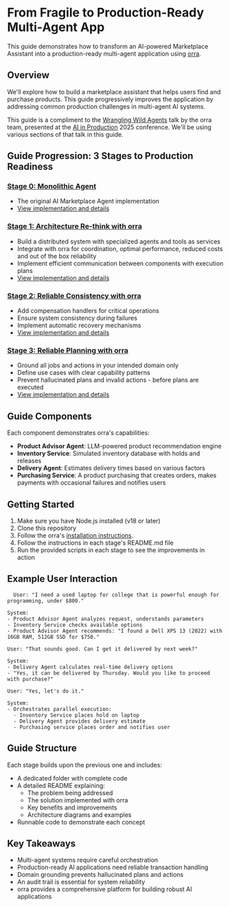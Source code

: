 # From Fragile to Production-Ready Multi-Agent App

This guide demonstrates how to transform an AI-powered Marketplace Assistant into a production-ready multi-agent application using [orra](https://github.com/orra-dev/orra).

## Overview

We'll explore how to build a marketplace assistant that helps users find and purchase products. This guide progressively improves the application by addressing common production challenges in multi-agent AI systems.

This guide is a compliment to the [Wrangling Wild Agents](https://docs.google.com/presentation/d/1hTegIOTg4tuzU2EJck_dkWYUqw9VsthHtKBmNNJJ1vI/edit?usp=sharing) talk by the orra team, presented at the [AI in Production](https://home.mlops.community/public/events/ai-in-production-2025?agenda_day=6786673a7e4e28747d4d90ec&agenda_track=6786673a7e4e28747d4d9100&agenda_stage=67873ebf7e4e28747d4e8c27&agenda_filter_view=stage&agenda_view=list) 2025 conference. We'll be using various sections of that talk in this guide.

## Guide Progression: 3 Stages to Production Readiness

### [Stage 0: Monolithic Agent](./monolithic-app)
- The original AI Marketplace Agent implementation
- [View implementation and details](./monolithic-app/README.md)

### [Stage 1: Architecture Re-think with orra](./stage1-architecture)
- Build a distributed system with specialized agents and tools as services
- Integrate with orra for coordination, optimal performance, reduced costs and out of the box reliability 
- Implement efficient communication between components with execution plans
- [View implementation and details](./stage1-architecture/README.md)

### [Stage 2: Reliable Consistency with orra](./stage2-consistency)
- Add compensation handlers for critical operations
- Ensure system consistency during failures
- Implement automatic recovery mechanisms
- [View implementation and details](./stage2-consistency/README.md)

### [Stage 3: Reliable Planning with orra](./stage3-grounding)
- Ground all jobs and actions in your intended domain only
- Define use cases with clear capability patterns
- Prevent hallucinated plans and invalid actions - before plans are executed
- [View implementation and details](./stage3-grounding/README.md)

## Guide Components

Each component demonstrates orra's capabilities:

- **Product Advisor Agent**: LLM-powered product recommendation engine
- **Inventory Service**: Simulated inventory database with holds and releases
- **Delivery Agent**: Estimates delivery times based on various factors
- **Purchasing Service**: A product purchasing that creates orders, makes payments with occasional failures and notifies users

## Getting Started

1. Make sure you have Node.js installed (v18 or later)
2. Clone this repository
3. Follow the orra's [installation instructions](https://github.com/orra-dev/orra?tab=readme-ov-file#installation).
4. Follow the instructions in each stage's README.md file
5. Run the provided scripts in each stage to see the improvements in action

## Example User Interaction

```
  User: "I need a used laptop for college that is powerful enough for programming, under $800."

System:
- Product Advisor Agent analyzes request, understands parameters
- Inventory Service checks available options
- Product Advisor Agent recommends: "I found a Dell XPS 13 (2022) with 16GB RAM, 512GB SSD for $750."

User: "That sounds good. Can I get it delivered by next week?"

System:
- Delivery Agent calculates real-time delivery options
- "Yes, it can be delivered by Thursday. Would you like to proceed with purchase?"

User: "Yes, let's do it."

System:
- Orchestrates parallel execution:
  - Inventory Service places hold on laptop
  - Delivery Agent provides delivery estimate
  - Purchasing service places order and notifies user
```

## Guide Structure

Each stage builds upon the previous one and includes:
- A dedicated folder with complete code
- A detailed README explaining:
    - The problem being addressed
    - The solution implemented with orra
    - Key benefits and improvements
    - Architecture diagrams and examples
- Runnable code to demonstrate each concept

## Key Takeaways

- Multi-agent systems require careful orchestration
- Production-ready AI applications need reliable transaction handling
- Domain grounding prevents hallucinated plans and actions
- An audit trail is essential for system reliability
- orra provides a comprehensive platform for building robust AI applications
